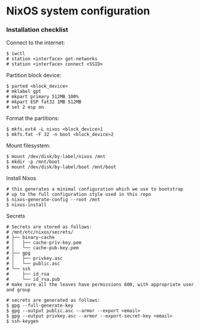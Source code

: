 # NixOS system configuration


### Installation checklist

Connect to the internet:
```
$ iwctl
# station <interface> get-networks
# station <interface> connect <SSID>
```

Partition block device:
```
$ parted <block_device>
# mklabel gpt
# mkpart primary 512MB 100%
# mkpart ESP fat32 1MB 512MB
# set 2 esp on
```

Format the partitions:
```
$ mkfs.ext4 -L nixos <block_device>1
$ mkfs.fat -F 32 -n boot <block_device>2
 ```

Mount filesystem:
```
$ mount /dev/disk/by-label/nixos /mnt
$ mkdir -p /mnt/boot
$ mount /dev/disk/by-label/boot /mnt/boot
```

Install Nixos
```
# this generates a minimal configuration which we use to bootstrap
# up to the full configuration style used in this repo
$ nixos-generate-config --root /mnt
$ nixos-install
```

Secrets
```
# Secrets are stored as follows:
# /mnt/etc/nixos/secrets/
# ├── binary-cache
# │   ├── cache-priv-key.pem
# │   └── cache-pub-key.pem
# ├── gpg
# │   ├── privkey.asc
# │   └── public.asc
# └── ssh
#     ├── id_rsa
#     └── id_rsa.pub
# make sure all the leaves have permissions 600, with appropriate user and group

# secrets are generated as follows:
$ gpg --full-generate-key
$ gpg --output public.asc --armor --export <email>
$ gpg --output privkey.asc --armor --export-secret-key <email>
$ ssh-keygen
```
